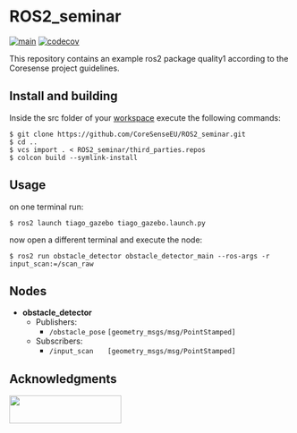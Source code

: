 # ROS2_seminar
[![main](https://github.com/CoreSenseEU/ROS2_seminar/actions/workflows/main.yaml/badge.svg)](https://github.com/CoreSenseEU/ROS2_seminar/actions/workflows/main.yaml)
[![codecov](https://codecov.io/gh/CoreSenseEU/ROS2_seminar/branch/master/graph/badge.svg)](https://codecov.io/gh/CoreSenseEU/ROS2_seminar)

This repository contains an example ros2 package quality1 according to the Coresense project guidelines.

## Install and building

Inside the src folder of your [workspace](https://docs.ros.org/en/humble/Tutorials/Beginner-Client-Libraries/Creating-A-Workspace/Creating-A-Workspace.html) execute the following commands:
```
$ git clone https://github.com/CoreSenseEU/ROS2_seminar.git
$ cd ..
$ vcs import . < ROS2_seminar/third_parties.repos
$ colcon build --symlink-install
```

## Usage

on one terminal run:

```
$ ros2 launch tiago_gazebo tiago_gazebo.launch.py
```
now open a different terminal and execute the node:
```
$ ros2 run obstacle_detector obstacle_detector_main --ros-args -r input_scan:=/scan_raw
```

## Nodes

* **obstacle_detector**
  * Publishers:
    * `/obstacle_pose` `[geometry_msgs/msg/PointStamped]` 
  * Subscribers:
    * `/input_scan   ` `[geometry_msgs/msg/PointStamped]` 

## Acknowledgments

<img src="https://coresenseeu.github.io/_images/funding.png" width="200" height="50">